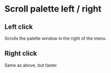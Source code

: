 # Scroll palette left / right #

## Left click ##
Scrolls the palette window in the right of the menu.

## Right click ##
Same as above, but faster.
